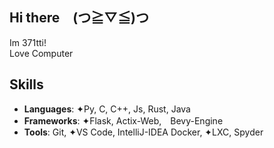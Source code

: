 ## Hi there　(⁠つ⁠≧⁠▽⁠≦⁠)⁠つ
Im 371tti!  
Love Computer


## Skills

- **Languages**: ✦Py, C, C++, Js, Rust, Java
- **Frameworks**: ✦Flask, Actix-Web,　Bevy-Engine
- **Tools**: Git, ✦VS Code, IntelliJ-IDEA Docker, ✦LXC, Spyder




<!--
**371tti/371tti** is a ✨ _special_ ✨ repository because its `README.md` (this file) appears on your GitHub profile.

Here are some ideas to get you started:

- 🔭 I’m currently working on ...
- 🌱 I’m currently learning ...
- 👯 I’m looking to collaborate on ...
- 🤔 I’m looking for help with ...
- 💬 Ask me about ...
- 📫 How to reach me: ...
- 😄 Pronouns: ...
- ⚡ Fun fact: ...
-->
